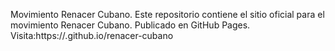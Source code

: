 Movimiento Renacer Cubano. Este repositorio contiene el sitio oficial para el movimiento Renacer Cubano. Publicado en GitHub Pages. Visita:https://<usuario>.github.io/renacer-cubano
